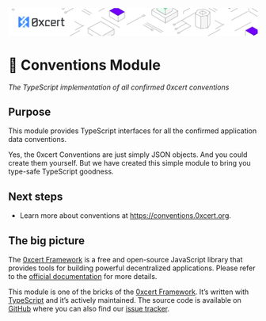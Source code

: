 <img src="../../assets/cover-sub.png" />

# 🧱 Conventions Module

*The TypeScript implementation of all confirmed 0xcert conventions*

## Purpose

This module provides TypeScript interfaces for all the confirmed application data conventions.

Yes, the 0xcert Conventions are just simply JSON objects. And you could create them yourself. But we have created this simple module to bring you type-safe TypeScript goodness.

## Next steps

* Learn more about conventions at https://conventions.0xcert.org.

## The big picture

The [0xcert Framework](https://docs.0xcert.org) is a free and open-source JavaScript library that provides tools for building powerful decentralized applications. Please refer to the [official documentation](https://docs.0xcert.org) for more details.

This module is one of the bricks of the [0xcert Framework](https://docs.0xcert.org). It’s written with [TypeScript](https://www.typescriptlang.org) and it’s actively maintained. The source code is available on [GitHub](https://github.com/0xcert/framework) where you can also find our [issue tracker](https://github.com/0xcert/framework/issues).
